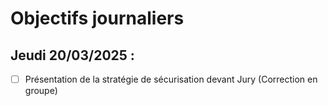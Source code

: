# Objectifs journaliers

## Jeudi 20/03/2025 :

- [ ] Présentation de la stratégie de sécurisation devant Jury (Correction en groupe)

